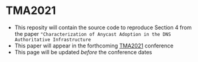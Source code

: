 # TMA2021 

* This reposity will contain the source code to reproduce Section 4 from the paper ``"Characterization of Anycast Adoption in the DNS Authoritative Infrastructure``
* This paper will appear in the forthcoming [TMA2021](https://tma.ifip.org/2021) conference
* This page will be updated _before_ the conference dates
